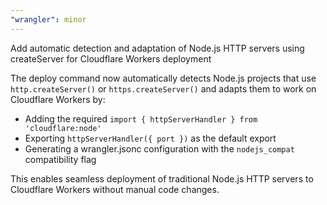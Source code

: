 ```yaml
---
"wrangler": minor
---
```


Add automatic detection and adaptation of Node.js HTTP servers using createServer for Cloudflare Workers deployment

The deploy command now automatically detects Node.js projects that use `http.createServer()` or `https.createServer()` and adapts them to work on Cloudflare Workers by:

- Adding the required `import { httpServerHandler } from 'cloudflare:node'`
- Exporting `httpServerHandler({ port })` as the default export
- Generating a wrangler.jsonc configuration with the `nodejs_compat` compatibility flag

This enables seamless deployment of traditional Node.js HTTP servers to Cloudflare Workers without manual code changes.
